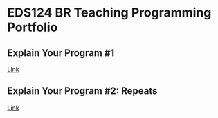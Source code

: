 # EDS124 BR Teaching Programming Portfolio

## Explain Your Program #1

[Link](https://youtu.be/e2BsjjyCyBU)

## Explain Your Program #2: Repeats
[Link](https://youtu.be/zS_AzIve0oY)
